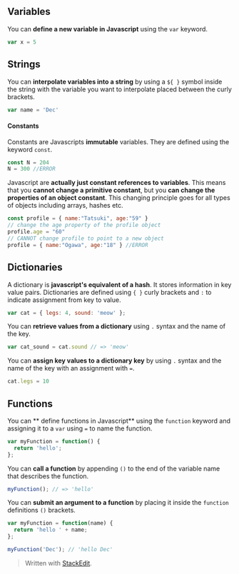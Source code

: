 ## Variables
You can **define a new variable in Javascript** using the `var` keyword.
```js
var x = 5
```

## Strings

You can **interpolate variables into a string** by using a `${ }` symbol inside the string with the variable you want to interpolate placed between the curly brackets.
```js
var name = 'Dec'

```

#### Constants
Constants are Javascripts **immutable** variables. They are defined using the keyword `const`.  
```javascript
const N = 204
N = 300 //ERROR
```
Javascript are **actually just constant references to variables**. This means that you **cannot change a primitive constant**, but you **can change the properties of an object constant**. This changing principle goes for all types of objects including arrays, hashes etc.
```javascript
const profile = { name:"Tatsuki", age:"59" }
// change the age property of the profile object
profile.age = "60"
// CANNOT change profile to point to a new object
profile = { name:"Ogawa", age:"18" } //ERROR
```

## Dictionaries

A dictionary is **javascript's equivalent of a hash**. It stores information in key value pairs. Dictionaries are defined using `{ }` curly brackets and `:` to indicate assignment from key to value. 
```js
var cat = { legs: 4, sound: 'meow' };
```

You can **retrieve values from a dictionary** using `.` syntax and the name of the key.
```js
var cat_sound = cat.sound // => 'meow'
```
You can **assign key values to a dictionary key** by using `.` syntax and the name of the key with an assignment with `=`.
```js
cat.legs = 10
```

## Functions

You can ** define functions in Javascript** using the `function` keyword and assigning it to a `var` using `=` to name the function.
```js
var myFunction = function() {
  return 'hello';
};
```

You can **call a function** by appending `()` to the end of the variable name that describes the function.
```js
myFunction(); // => 'hello'
```

You can **submit an argument to a function** by placing it inside the `function` definitions `()` brackets.
```js
var myFunction = function(name) {
  return 'hello ' + name;
};

myFunction('Dec'); // 'hello Dec'
```
> Written with [StackEdit](https://stackedit.io/).
<!--stackedit_data:
eyJoaXN0b3J5IjpbLTkwNjA1MzY5MCwtNzkzNzc5ODAzLDExMj
YwMzUzNzQsMTUxMDIxNTI5NiwtMTE1OTI1NzQyNV19
-->